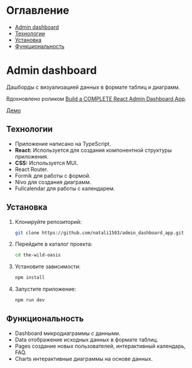 # Оглавление

- [Admin dashboard](#Admin-dashboard)
- [Технологии](#Технологии)
- [Установка](#Установка)
- [Функциональность](#Функциональность)

# Admin dashboard

Дашборды с визуализацией данных в формате таблиц и диаграмм.

Вдохновлено роликом [Build a COMPLETE React Admin Dashboard App](https://www.youtube.com/watch?v=wYpCWwD1oz0&ab_channel=EdRoh).

[Демо]()

## Технологии

- Приложение написано на TypeScript.
- **React:** Используется для создания компонентной структуры приложения.
- **CSS:** Используется MUI.
- React Router.
- Formik для работы с формой.
- Nivo для создания диаграмм.
- Fullcalendar для работы с календарем.

## Установка

1. Клонируйте репозиторий:

   ```bash
   git clone https://github.com/natali1503/admin_dashboard_app.git
   ```

2. Перейдите в каталог проекта:

   ```bash
   cd the-wild-oasis
   ```

3. Установите зависимости:

   ```bash
   npm install
   ```

4. Запустите приложение:

   ```bash
   npm run dev
   ```

## Функциональность

- Dashboard микродиаграммы с данными.
- Data отображение исходных данных в формате таблиц.
- Pages создание новых пользователей, интерактивный календарь, FAQ.
- Charts интерактивные диаграммы на основе данных.

